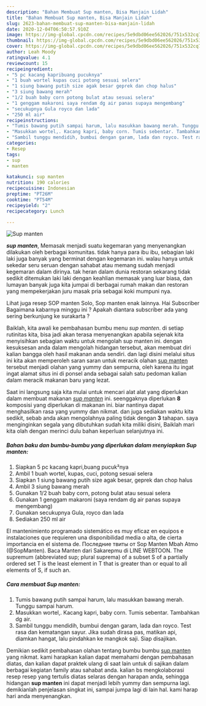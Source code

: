 ```yaml
---
description: "Bahan Membuat Sup manten, Bisa Manjain Lidah"
title: "Bahan Membuat Sup manten, Bisa Manjain Lidah"
slug: 2623-bahan-membuat-sup-manten-bisa-manjain-lidah
date: 2020-12-04T06:50:57.910Z
image: https://img-global.cpcdn.com/recipes/5e9dbd06ee562026/751x532cq70/sup-manten-foto-resep-utama.jpg
thumbnail: https://img-global.cpcdn.com/recipes/5e9dbd06ee562026/751x532cq70/sup-manten-foto-resep-utama.jpg
cover: https://img-global.cpcdn.com/recipes/5e9dbd06ee562026/751x532cq70/sup-manten-foto-resep-utama.jpg
author: Leah Moody
ratingvalue: 4.1
reviewcount: 15
recipeingredient:
- "5 pc kacang kapribuang pucuknya"
- "1 buah wortel kupas cuci potong sesuai selera"
- "1 siung bawang putih size agak besar geprek dan chop halus"
- "3 siung bawang merah"
- "1/2 buah baby corn potong bulat atau sesuai selera"
- "1 genggam makaroni saya rendam dg air panas supaya mengembang"
- "secukupnya Gula royco dan lada"
- "250 ml air"
recipeinstructions:
- "Tumis bawang putih sampai harum, lalu masukkan bawang merah. Tunggu sampai harum."
- "Masukkan wortel,. Kacang kapri, baby corn. Tumis sebentar. Tambahkan dg air."
- "Sambil tunggu mendidih, bumbui dengan garam, lada dan royco. Test rasa dan kematangan sayur. Jika sudah dirasa pas, matikan api, diamkan hangat, lalu pindahkan ke mangkok saji. Siap disajikan."
categories:
- Resep
tags:
- sup
- manten

katakunci: sup manten 
nutrition: 190 calories
recipecuisine: Indonesian
preptime: "PT26M"
cooktime: "PT54M"
recipeyield: "2"
recipecategory: Lunch

---
```



![Sup manten](https://img-global.cpcdn.com/recipes/5e9dbd06ee562026/751x532cq70/sup-manten-foto-resep-utama.jpg)

<b><i>sup manten</i></b>, Memasak menjadi suatu kegemaran yang menyenangkan dilakukan oleh berbagai komunitas. tidak hanya para ibu ibu, sebagian laki laki juga banyak yang berminat dengan kegemaran ini. walau hanya untuk sekedar seru seruan dengan sahabat atau memang sudah menjadi kegemaran dalam dirinya. tak heran dalam dunia restoran sekarang tidak sedikit ditemukan laki laki dengan keahlian memasak yang luar biasa, dan lumayan banyak juga kita jumpai di berbagai rumah makan dan restoran yang mempekerjakan juru masak pria sebagai koki mumpuni nya.

Lihat juga resep SOP manten Solo, Sop manten enak lainnya. Hai Subscriber Bagaimana kabarnya minggu ini ? Apakah diantara subscriber ada yang sering berkunjung ke surakarta ?

Baiklah, kita awali ke pembahasan bumbu menu <i>sup manten</i>. di setiap rutinitas kita, bisa jadi akan terasa menyenangkan apabila sejenak kita menyisihkan sebagian waktu untuk mengolah sup manten ini. dengan kesuksesan anda dalam mengolah hidangan tersebut, akan membuat diri kalian bangga oleh hasil makanan anda sendiri. dan lagi disini melalui situs ini kita akan memperoleh saran saran untuk meracik olahan <u>sup manten</u> tersebut menjadi olahan yang yummy dan sempurna, oleh karena itu ingat ingat alamat situs ini di ponsel anda sebagai salah satu pedoman kalian dalam meracik makanan baru yang lezat.


Saat ini langsung saja kita mulai untuk mencari alat alat yang diperlukan dalam membuat makanan <u><i>sup manten</i></u> ini. seenggaknya diperlukan <b>8</b> komposisi yang diperlukan di makanan ini. biar nantinya dapat menghasilkan rasa yang yummy dan nikmat. dan juga sediakan waktu kita sedikit, sebab anda akan mengolahnya paling tidak dengan <b>3</b> tahapan. saya menginginkan segala yang dibutuhkan sudah kita miliki disini, Baiklah mari kita olah dengan merinci dulu bahan keperluan selanjutnya ini.

<!--inarticleads1-->

##### Bahan baku dan bumbu-bumbu yang diperlukan dalam menyiapkan Sup manten:

1. Siapkan 5 pc kacang kapri,buang pucuk²nya
1. Ambil 1 buah wortel, kupas, cuci, potong sesuai selera
1. Siapkan 1 siung bawang putih size agak besar, geprek dan chop halus
1. Ambil 3 siung bawang merah
1. Gunakan 1/2 buah baby corn, potong bulat atau sesuai selera
1. Gunakan 1 genggam makaroni (saya rendam dg air panas supaya mengembang)
1. Gunakan secukupnya Gula, royco dan lada
1. Sediakan 250 ml air


El mantenimiento programado sistemático es muy eficaz en equipos e instalaciones que requieren una disponibilidad media o alta, de cierta importancia en el sistema de. Последние твиты от Sop Manten Mbah Atmo (@SopManten). Baca Manten dari Sakarepmu di LINE WEBTOON. The supremum (abbreviated sup; plural suprema) of a subset S of a partially ordered set T is the least element in T that is greater than or equal to all elements of S, if such an. 

<!--inarticleads2-->

##### Cara membuat Sup manten:

1. Tumis bawang putih sampai harum, lalu masukkan bawang merah. Tunggu sampai harum.
1. Masukkan wortel,. Kacang kapri, baby corn. Tumis sebentar. Tambahkan dg air.
1. Sambil tunggu mendidih, bumbui dengan garam, lada dan royco. Test rasa dan kematangan sayur. Jika sudah dirasa pas, matikan api, diamkan hangat, lalu pindahkan ke mangkok saji. Siap disajikan.




Demikian sedikit pembahasan olahan tentang bumbu bumbu <u>sup manten</u> yang nikmat. kami harapkan kalian dapat memahami dengan pembahasan diatas, dan kalian dapat praktek ulang di saat lain untuk di sajikan dalam berbagai kegiatan family atau sahabat anda. kalian bs mengkolaborasi resep resep yang tertulis diatas selaras dengan harapan anda, sehingga hidangan <b>sup manten</b> ini dapat menjadi lebih yummy dan sempurna lagi. demikianlah penjelasan singkat ini, sampai jumpa lagi di lain hal. kami harap hari anda menyenangkan.
